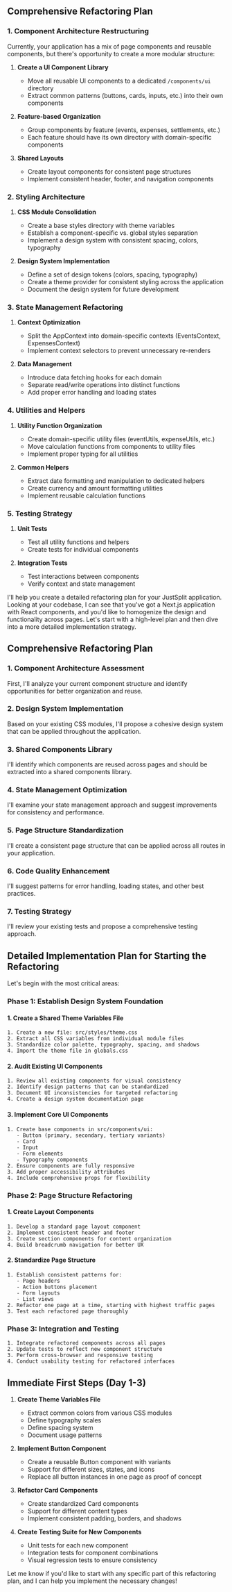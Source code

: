 ## Comprehensive Refactoring Plan

### 1. Component Architecture Restructuring

Currently, your application has a mix of page components and reusable components, but there's opportunity to create a more modular structure:

1. **Create a UI Component Library**
   - Move all reusable UI components to a dedicated `/components/ui` directory
   - Extract common patterns (buttons, cards, inputs, etc.) into their own components

2. **Feature-based Organization**
   - Group components by feature (events, expenses, settlements, etc.)
   - Each feature should have its own directory with domain-specific components

3. **Shared Layouts**
   - Create layout components for consistent page structures
   - Implement consistent header, footer, and navigation components

### 2. Styling Architecture

1. **CSS Module Consolidation**
   - Create a base styles directory with theme variables
   - Establish a component-specific vs. global styles separation
   - Implement a design system with consistent spacing, colors, typography

2. **Design System Implementation**
   - Define a set of design tokens (colors, spacing, typography)
   - Create a theme provider for consistent styling across the application
   - Document the design system for future development

### 3. State Management Refactoring

1. **Context Optimization**
   - Split the AppContext into domain-specific contexts (EventsContext, ExpensesContext)
   - Implement context selectors to prevent unnecessary re-renders

2. **Data Management**
   - Introduce data fetching hooks for each domain
   - Separate read/write operations into distinct functions
   - Add proper error handling and loading states

### 4. Utilities and Helpers

1. **Utility Function Organization**
   - Create domain-specific utility files (eventUtils, expenseUtils, etc.)
   - Move calculation functions from components to utility files
   - Implement proper typing for all utilities

2. **Common Helpers**
   - Extract date formatting and manipulation to dedicated helpers
   - Create currency and amount formatting utilities
   - Implement reusable calculation functions

### 5. Testing Strategy

1. **Unit Tests**
   - Test all utility functions and helpers
   - Create tests for individual components

2. **Integration Tests**
   - Test interactions between components
   - Verify context and state management





I'll help you create a detailed refactoring plan for your JustSplit application. Looking at your codebase, I can see that you've got a Next.js application with React components, and you'd like to homogenize the design and functionality across pages. Let's start with a high-level plan and then dive into a more detailed implementation strategy.

## Comprehensive Refactoring Plan

### 1. Component Architecture Assessment

First, I'll analyze your current component structure and identify opportunities for better organization and reuse.

### 2. Design System Implementation

Based on your existing CSS modules, I'll propose a cohesive design system that can be applied throughout the application.

### 3. Shared Components Library

I'll identify which components are reused across pages and should be extracted into a shared components library.

### 4. State Management Optimization

I'll examine your state management approach and suggest improvements for consistency and performance.

### 5. Page Structure Standardization

I'll create a consistent page structure that can be applied across all routes in your application.

### 6. Code Quality Enhancement

I'll suggest patterns for error handling, loading states, and other best practices.

### 7. Testing Strategy

I'll review your existing tests and propose a comprehensive testing approach.

## Detailed Implementation Plan for Starting the Refactoring

Let's begin with the most critical areas:

### Phase 1: Establish Design System Foundation

#### 1. Create a Shared Theme Variables File

```
1. Create a new file: src/styles/theme.css
2. Extract all CSS variables from individual module files
3. Standardize color palette, typography, spacing, and shadows
4. Import the theme file in globals.css
```

#### 2. Audit Existing UI Components

```
1. Review all existing components for visual consistency
2. Identify design patterns that can be standardized
3. Document UI inconsistencies for targeted refactoring
4. Create a design system documentation page
```

#### 3. Implement Core UI Components

```
1. Create base components in src/components/ui:
   - Button (primary, secondary, tertiary variants)
   - Card
   - Input
   - Form elements
   - Typography components
2. Ensure components are fully responsive
3. Add proper accessibility attributes
4. Include comprehensive props for flexibility
```

### Phase 2: Page Structure Refactoring

#### 1. Create Layout Components

```
1. Develop a standard page layout component
2. Implement consistent header and footer
3. Create section components for content organization
4. Build breadcrumb navigation for better UX
```

#### 2. Standardize Page Structure

```
1. Establish consistent patterns for:
   - Page headers
   - Action buttons placement
   - Form layouts
   - List views
2. Refactor one page at a time, starting with highest traffic pages
3. Test each refactored page thoroughly
```

### Phase 3: Integration and Testing

```
1. Integrate refactored components across all pages
2. Update tests to reflect new component structure
3. Perform cross-browser and responsive testing
4. Conduct usability testing for refactored interfaces
```

## Immediate First Steps (Day 1-3)

1. **Create Theme Variables File**
   - Extract common colors from various CSS modules
   - Define typography scales
   - Define spacing system
   - Document usage patterns

2. **Implement Button Component**
   - Create a reusable Button component with variants
   - Support for different sizes, states, and icons
   - Replace all button instances in one page as proof of concept

3. **Refactor Card Components**
   - Create standardized Card components
   - Support for different content types
   - Implement consistent padding, borders, and shadows

4. **Create Testing Suite for New Components**
   - Unit tests for each new component
   - Integration tests for component combinations
   - Visual regression tests to ensure consistency

Let me know if you'd like to start with any specific part of this refactoring plan, and I can help you implement the necessary changes!